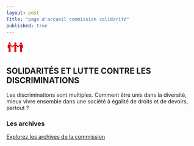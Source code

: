 ```yaml
---
layout: post
Title: "page d'accueil commission solidarité"
published: true
---
```


![logo commission](../../images/iconeSolidarite.PNG)   

## SOLIDARITÉS ET LUTTE CONTRE LES DISCRIMINATIONS

Les discriminations sont multiples. Comment être unis dans la diversité, mieux vivre ensemble dans  une société à égalité de droits et de devoirs, partout ?

### Les archives

[Explorez les archives de la commission](archives/ "lien vers les archives")
